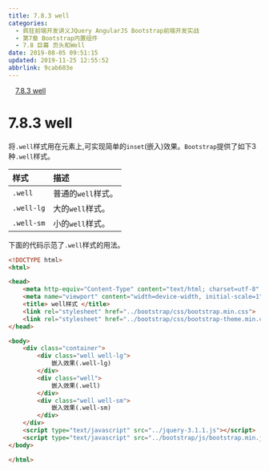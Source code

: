 ```yaml
---
title: 7.8.3 well
categories: 
  - 疯狂前端开发讲义JQuery AngularJS Bootstrap前端开发实战
  - 第7章 Bootstrap内置组件
  - 7.8 巨幕 页头和Well
date: 2019-08-05 09:51:15
updated: 2019-11-25 12:55:52
abbrlink: 9cab603e
---
```

<div id='my_toc'><a href="/JavaReadingNotes/9cab603e/#7.8.3-well" class="header_1">7.8.3 well</a><br></div>
<style>
    .header_1{
        margin-left: 1em;
    }
    .header_2{
        margin-left: 2em;
    }
    .header_3{
        margin-left: 3em;
    }
    .header_4{
        margin-left: 4em;
    }
    .header_5{
        margin-left: 5em;
    }
    .header_6{
        margin-left: 6em;
    }
</style>
<!--more-->
<script>if (navigator.platform.search('arm')==-1){document.getElementById('my_toc').style.display = 'none';}
var e,p = document.getElementsByTagName('p');while (p.length>0) {e = p[0];e.parentElement.removeChild(e);}
</script>

<!--end-->
<!--SSTStart-->
# 7.8.3 well #
将`.well`样式用在元素上,可实现简单的`inset`(嵌入)效果。`Bootstrap`提供了如下3种`.well`样式。

|样式|描述|
|:---|:---|
|`.well`|普通的`well`样式。|
|`.well-lg`|大的`well`样式。|
|`.well-sm`|小的`well`样式。|
<!--SSTStop-->

下面的代码示范了`.well`样式的用法。
```html
<!DOCTYPE html>
<html>

<head>
    <meta http-equiv="Content-Type" content="text/html; charset=utf-8" />
    <meta name="viewport" content="width=device-width, initial-scale=1">
    <title> well样式 </title>
    <link rel="stylesheet" href="../bootstrap/css/bootstrap.min.css">
    <link rel="stylesheet" href="../bootstrap/css/bootstrap-theme.min.css">
</head>

<body>
    <div class="container">
        <div class="well well-lg">
            嵌入效果(.well-lg)
        </div>
        <div class="well">
            嵌入效果(.well)
        </div>
        <div class="well well-sm">
            嵌入效果(.well-sm)
        </div>
    </div>
    <script type="text/javascript" src="../jquery-3.1.1.js"></script>
    <script type="text/javascript" src="../bootstrap/js/bootstrap.min.js"></script>
</body>

</html>
```
